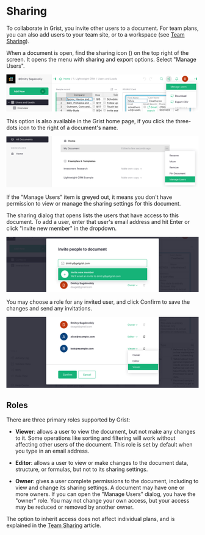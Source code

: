 # Sharing

To collaborate in Grist, you invite other users to a document. For team plans,
you can also add users to your team site, or to a workspace (see
[Team Sharing](team-sharing.md)).

When a document is open, find the sharing icon
(<span class="grist-icon" style="--icon: var(--icon-Share)"></span>)
on the top right of the screen. It opens the menu with sharing and export
options. Select "Manage Users".

![sharing-doc-menu](images/sharing/sharing-doc-menu.png)

This option is also available in the Grist home page, if you click the three-dots icon to the right of a document's name.

![sharing-doclist-menu](images/sharing/sharing-doclist-menu.png)

If the "Manage Users" item is greyed out, it means you don't have permission to
view or manage the sharing settings for this document.

The sharing dialog that opens lists the users that have access to this
document. To add a user, enter that user's email address and hit Enter or click
"Invite new member" in the dropdown.

![sharing-add-user](images/sharing/sharing-add-user.png)

You may choose a role for any invited user, and click Confirm to save the changes and send any invitations.

![sharing-roles](images/sharing/sharing-roles.png)

## Roles

There are three primary roles supported by Grist:

- **Viewer**: allows a user to view the document, but not make any changes to
  it. Some operations like sorting and filtering will work without affecting
  other users of the document. This role is set by default when you type in an email address.

- **Editor**: allows a user to view or make changes to the document data, structure, or formulas,
  but not to its sharing settings.

- **Owner**: gives a user complete permissions to the document, including to view and change its
  sharing settings. A document may have one or more owners. If you can open the
  "Manage Users" dialog, you have the "owner" role. You may not change your own
  access, but your access may be reduced or removed by another owner.


The option to inherit access does not affect individual plans, and is explained
in the [Team Sharing](team-sharing.md) article.
